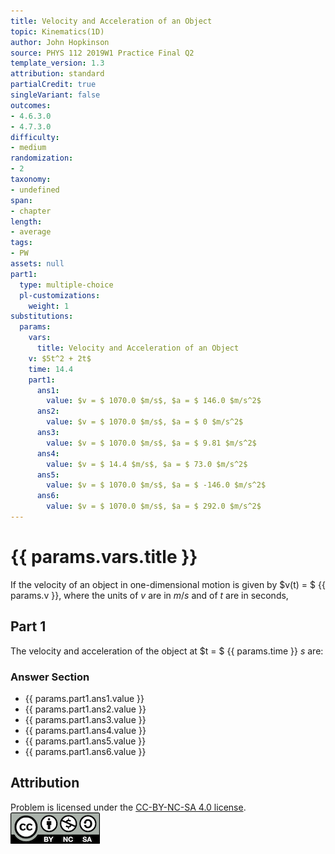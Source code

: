 ```yaml
---
title: Velocity and Acceleration of an Object
topic: Kinematics(1D)
author: John Hopkinson
source: PHYS 112 2019W1 Practice Final Q2
template_version: 1.3
attribution: standard
partialCredit: true
singleVariant: false
outcomes:
- 4.6.3.0
- 4.7.3.0
difficulty:
- medium
randomization:
- 2
taxonomy:
- undefined
span:
- chapter
length:
- average
tags:
- PW
assets: null
part1:
  type: multiple-choice
  pl-customizations:
    weight: 1
substitutions:
  params:
    vars:
      title: Velocity and Acceleration of an Object
    v: $5t^2 + 2t$
    time: 14.4
    part1:
      ans1:
        value: $v = $ 1070.0 $m/s$, $a = $ 146.0 $m/s^2$
      ans2:
        value: $v = $ 1070.0 $m/s$, $a = $ 0 $m/s^2$
      ans3:
        value: $v = $ 1070.0 $m/s$, $a = $ 9.81 $m/s^2$
      ans4:
        value: $v = $ 14.4 $m/s$, $a = $ 73.0 $m/s^2$
      ans5:
        value: $v = $ 1070.0 $m/s$, $a = $ -146.0 $m/s^2$
      ans6:
        value: $v = $ 1070.0 $m/s$, $a = $ 292.0 $m/s^2$
---
```

# {{ params.vars.title }}
If the velocity of an object in one-dimensional motion is given by $v(t) = $ {{ params.v }}, where the units of $v$ are in $m/s$ and of $t$ are in seconds,

## Part 1

The velocity and acceleration of the object at $t = $ {{ params.time }} $s$ are:

### Answer Section

- {{ params.part1.ans1.value }}
- {{ params.part1.ans2.value }}
- {{ params.part1.ans3.value }}
- {{ params.part1.ans4.value }}
- {{ params.part1.ans5.value }}
- {{ params.part1.ans6.value }}

## Attribution

Problem is licensed under the [CC-BY-NC-SA 4.0 license](https://creativecommons.org/licenses/by-nc-sa/4.0/).<br> ![The Creative Commons 4.0 license requiring attribution-BY, non-commercial-NC, and share-alike-SA license.](https://raw.githubusercontent.com/firasm/bits/master/by-nc-sa.png)